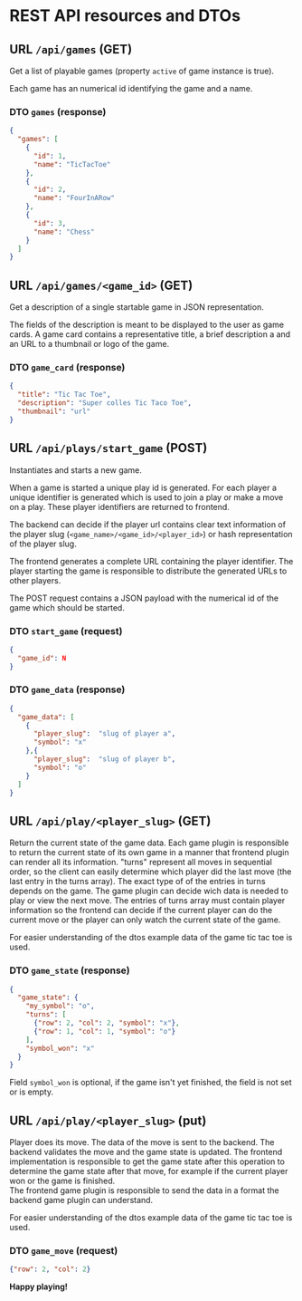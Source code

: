 # REST API resources and DTOs

## URL `/api/games` (GET)

Get a list of playable games (property `active` of game instance is true).

Each game has an numerical id identifying the game and a name.

### DTO `games` (response)

```json
{
  "games": [
    {
      "id": 1,
      "name": "TicTacToe"
    },
    {
      "id": 2,
      "name": "FourInARow"
    },
    {
      "id": 3,
      "name": "Chess"
    }
  ]
}
```

## URL `/api/games/<game_id>` (GET)

Get a description of a single startable game in JSON representation.

The fields of the description is meant to be displayed to the user as game cards. A game card contains a representative title, a brief description a and an URL to a thumbnail or logo of the game.

### DTO `game_card` (response)

```json
{
  "title": "Tic Tac Toe",
  "description": "Super colles Tic Taco Toe",
  "thumbnail": "url"
}
```

## URL `/api/plays/start_game` (POST)

Instantiates and starts a new game.

When a game is started a unique play id is generated. For each player a unique identifier is generated which is used to join a play or make a move on a play. These player identifiers are returned to frontend.

The backend can decide if the player url contains clear text information of the player slug (```<game_name>/<game_id>/<player_id>```) or hash representation of 
the player slug.

The frontend generates a complete URL containing the player identifier. The player starting the game is responsible to distribute the generated URLs to other players.

The POST request contains a JSON payload with the numerical id of the game which should be started.

### DTO `start_game` (request)

```json
{
  "game_id": N
}
```

### DTO `game_data` (response)

```json
{
  "game_data": [
    {
      "player_slug":  "slug of player a",
      "symbol": "x"
    },{
      "player_slug":  "slug of player b",
      "symbol": "o"
    }
  ]
}
```

## URL `/api/play/<player_slug>` (GET)

Return the current state of the game data. Each game plugin is responsible to return the current state of its own game 
in a manner that frontend plugin can render all its information. "turns" represent all moves in sequential order, so 
the client can easily determine which player did the last move (the last entry in the turns array). The exact type of 
of the entries in turns depends on the game. The game plugin can decide wich data is needed to play or view the next 
move. The entries of turns array must contain player information so the frontend can decide if the current player can 
do the current move or the player can only watch the current state of the game.

For easier understanding of the dtos example data of the game tic tac toe is used.

### DTO `game_state` (response)

```json
{
  "game_state": {
    "my_symbol": "o",
    "turns": [
      {"row": 2, "col": 2, "symbol": "x"},
      {"row": 1, "col": 1, "symbol": "o"}
    ],
    "symbol_won": "x"
  }
}
```
Field `symbol_won` is optional, if the game isn't yet finished, the field is not set or is empty.


## URL `/api/play/<player_slug>` (put)
Player does its move. The data of the move is sent to the backend. The backend validates the move and the game state is 
updated. The frontend implementation is responsible to get the game state after this operation to determine the game 
state after that move, for example if the current player won or the game is finished.  
The frontend game plugin is responsible to send the data in a format the backend game plugin can understand.

For easier understanding of the dtos example data of the game tic tac toe is used.

### DTO `game_move` (request)

```json
{"row": 2, "col": 2}
```

**Happy playing!**
